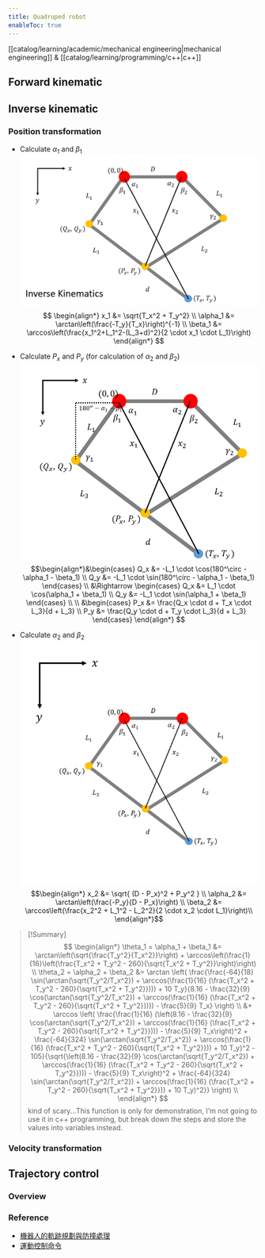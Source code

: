 ```yaml
---
title: Quadruped robot
enableToc: true
---
```

[[catalog/learning/academic/mechanical engineering|mechanical engineering]] & [[catalog/learning/programming/c++|c++]]

## Forward kinematic
## Inverse kinematic
### Position transformation
- Calculate $α_1$ and $β_1$
![](images/quadruped/leg_coordinate_1.png)
$$
\begin{align*} x_1 &= \sqrt{T_x^2 + T_y^2} \\ 
\alpha_1 &= \arctan\left(\frac{-T_y}{T_x}\right)^{-1} \\ 
\beta_1 &= \arccos\left(\frac{x_1^2+L_1^2-(L_3+d)^2}{2 \cdot x_1 \cdot L_1}\right)
\end{align*}
$$

- Calculate $P_x$ and $P_y$ (for calculation of  $α_2$ and $β_2$)
![](images/quadruped/led_coordinate_2.png)
$$\begin{align*}&\begin{cases} 
Q_x &= -L_1 \cdot \cos(180^\circ - \alpha_1 - \beta_1) \\ Q_y &= -L_1 \cdot \sin(180^\circ - \alpha_1 - \beta_1)
\end{cases}
\\ &\Rightarrow
\begin{cases}
Q_x &= L_1 \cdot \cos(\alpha_1 + \beta_1)
\\
Q_y &= -L_1 \cdot \sin(\alpha_1 + \beta_1) \end{cases}
\\
\\ &\begin{cases}
P_x &= \frac{Q_x \cdot d + T_x \cdot L_3}{d + L_3} \\
P_y &= \frac{Q_y \cdot d + T_y \cdot L_3}{d + L_3}
\end{cases}
\end{align*}
$$

- Calculate $α_2$ and $β_2$
![](images/quadruped/leg_coordinate_3.png)
$$\begin{align*}
x_2 &= \sqrt{ (D - P_x)^2 + P_y^2 } \\
\alpha_2 &= \arctan\left(\frac{-P_y}{D - P_x}\right) \\
\beta_2 &= \arccos\left(\frac{x_2^2 + L_1^2 - L_2^2}{2 \cdot x_2 \cdot L_1}\right)\\
\end{align*}$$

>[!Summary]
> $$
> \begin{align*} \theta_1 = \alpha_1 + \beta_1 &= \arctan\left(\sqrt{\frac{T_y^2}{T_x^2}}\right) + \arccos\left(\frac{1}{16}\left(\frac{T_x^2 + T_y^2 - 260}{\sqrt{T_x^2 + T_y^2}}\right)\right) \\ \theta_2 = \alpha_2 + \beta_2 &= \arctan \left( \frac{\frac{-64}{18} \sin(\arctan(\sqrt{T_y^2/T_x^2}) + \arccos(\frac{1}{16} (\frac{T_x^2 + T_y^2 - 260}{\sqrt{T_x^2 + T_y^2}}))) + 10 T_y}{8.16 - \frac{32}{9} \cos(\arctan(\sqrt{T_y^2/T_x^2}) + \arccos(\frac{1}{16} (\frac{T_x^2 + T_y^2 - 260}{\sqrt{T_x^2 + T_y^2}}))) - \frac{5}{9} T_x} \right) \\ &+ \arccos \left( \frac{\frac{1}{16} (\left(8.16 - \frac{32}{9} \cos(\arctan(\sqrt{T_y^2/T_x^2}) + \arccos(\frac{1}{16} (\frac{T_x^2 + T_y^2 - 260}{\sqrt{T_x^2 + T_y^2}}))) - \frac{5}{9} T_x\right)^2 + \frac{-64}{324} \sin(\arctan(\sqrt{T_y^2/T_x^2}) + \arccos(\frac{1}{16} (\frac{T_x^2 + T_y^2 - 260}{\sqrt{T_x^2 + T_y^2}})) + 10 T_y)^2 - 105}{\sqrt{\left(8.16 - \frac{32}{9} \cos(\arctan(\sqrt{T_y^2/T_x^2}) + \arccos(\frac{1}{16} (\frac{T_x^2 + T_y^2 - 260}{\sqrt{T_x^2 + T_y^2}}))) - \frac{5}{9} T_x\right)^2 + \frac{-64}{324} \sin(\arctan(\sqrt{T_y^2/T_x^2}) + \arccos(\frac{1}{16} (\frac{T_x^2 + T_y^2 - 260}{\sqrt{T_x^2 + T_y^2}})) + 10 T_y)^2}} \right)  \\ 
> \end{align*}
> $$
> kind of scary...This function is only for demonstration, I'm not going to use it in c++ programming, but break down the steps and store the values into variables instead.

### Velocity transformation


## Trajectory control 
### Overview
### Reference
- [機器人的軌跡規劃與防撞處理](http://w3.uch.edu.tw/control/download/9%E5%99%A8%E4%BA%BA%E7%9A%84%E8%BB%8C%E8%B7%A1%E8%A6%8F%E5%8A%83%E8%88%87%E9%98%B2%E6%92%9E%E8%99%95%E7%90%86.pdf)
- [運動控制命令](https://ir.nctu.edu.tw/bitstream/11536/48246/5/459705.pdf)